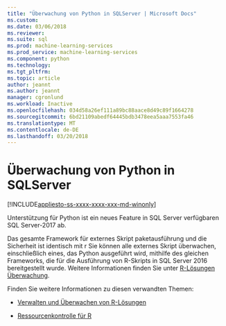 ```yaml
---
title: "Überwachung von Python in SQLServer | Microsoft Docs"
ms.custom: 
ms.date: 03/06/2018
ms.reviewer: 
ms.suite: sql
ms.prod: machine-learning-services
ms.prod_service: machine-learning-services
ms.component: python
ms.technology: 
ms.tgt_pltfrm: 
ms.topic: article
author: jeannt
ms.author: jeannt
manager: cgronlund
ms.workload: Inactive
ms.openlocfilehash: 034d58a26ef111a89bc88aace8d49c89f1664278
ms.sourcegitcommit: 6bd21109abedf64445bdb3478eea5aaa7553fa46
ms.translationtype: MT
ms.contentlocale: de-DE
ms.lasthandoff: 03/20/2018
---
```

# <a name="monitoring-python-in-sql-server"></a>Überwachung von Python in SQLServer
[!INCLUDE[appliesto-ss-xxxx-xxxx-xxx-md-winonly](../../includes/appliesto-ss-xxxx-xxxx-xxx-md-winonly.md)]

Unterstützung für Python ist ein neues Feature in SQL Server verfügbaren SQL Server-2017 ab.

Das gesamte Framework für externes Skript paketausführung und die Sicherheit ist identisch mit r Sie können alle externes Skript überwachen, einschließlich eines, das Python ausgeführt wird, mithilfe des gleichen Frameworks, die für die Ausführung von R-Skripts in SQL Server 2016 bereitgestellt wurde. Weitere Informationen finden Sie unter [R-Lösungen Überwachung](../r/managing-and-monitoring-r-solutions.md).

Finden Sie weitere Informationen zu diesen verwandten Themen:

+ [Verwalten und Überwachen von R-Lösungen](../../advanced-analytics/r/managing-and-monitoring-r-solutions.md)

+ [Ressourcenkontrolle für R](../../advanced-analytics/r/resource-governance-for-r-services.md)
